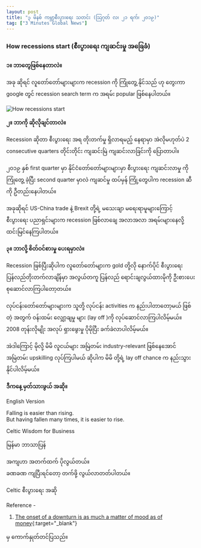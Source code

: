 ```yaml
---
layout: post
title: "၃ မိနစ် ကမ္ဘာ့စီးပွားရေး သတင်း (သြဂုတ် လ၊ ၂၁ ရက်၊ ၂၀၁၉)"
tag: ["3 Minutes Global News"]
---
```


### How recessions start (စီးပွားရေး ကျဆင်းမှု အခြေခံ)

**၁။ ဘာတွေဖြစ်နေတာလဲ။**

အခု ဆိုရင် လူတော်တော်များများက recession  ကို ကြုံတွေ့ နိုင်သည် ဟု တွေးကာ google တွင် recession search term က အရမ်း popular ဖြစ်နေပါတယ်။

<!-- more -->
<img src="http://drive.google.com/uc?export=view&id=1TzLNTuYEIZMtIpDPuhdY_bmcXJkLEPIT" alt="How recessions start">

**၂။ ဘာကို ဆိုလိုချင်တာလဲ။**

Recession ဆိုတာ စီးပွားရေး အရ တိုးတက်မှု ရှိလာရမည့် နေရာမှာ အဲလိုမဟုတ်ပဲ 2   consecutive quarters တိုင်းတိုင်း ကျဆင်းမြဲ ကျဆင်းလာခြင်းကို ပြောတာပါ။

၂၀၁၉ နှစ် first quarter မှာ နိုင်ငံတော်တော်များများမှာ စီးပွားရေး ကျဆင်းလာမှု ကို ကြုံတွေ့ ခဲ့ပြီး second quarter မှာလဲ ကျဆင်မှု ထပ်မှန် ကြုံ့တွေပါက recession ဆီကို ဦတည်းနေပါတယ်။

အခုဆိုရင်  US-China trade နဲ့ Brexit  တို့ရဲ့ မသေးချာ မရေးရာမူများကြောင့် စီးပွားရေး ပညာရှင်းများက recession ဖြစ်လာချေ အလာအလာ အရမ်းများနေလို့ ထင်းမြင်နေကြပါတယ်။

**၃။ ဘာလို့ စိတ်ဝင်စားမှု ပေးရမှာလဲ။**


Recession ဖြစ်ပြီးဆိုပါက လူတော်တော်များက gold တို့လို နောက်ပိုင် စီးပွားရေး ပြန်လည်တိုးတက်လာချိန်မှာ အလွယ်တကူ ပြန်လည် ရောင်းချလွယ်ထားမိုကို ဦးစားပေး စုဆောင်လာကြပါတော့တယ်။

လုပ်ငန်းတော်တော်များများက သူတို့ လုပ်ငန်း activities က နည်းပါတာတော့မယ် ဖြစ်တဲ့ အတွက် ဝန်းထမ်း လျှော့ချမှု များ (lay off )ကို လုပ်ဆောင်လာကြပါလိမ့်မယ်။ 2008 တုန်းလိုမျိုး အလုပ် ရှားဖွေးမှု ပိုမိုပြီး ခက်ခဲလာပါလိမ့်မယ်။

 အဲဒါကြောင့် မိုလို့ မိမိ လူငယ်များ အမြဲတမ်း industry-relevant ဖြစ်နေအောင် အမြဲတမ်း upskilling လုပ်ကြပါမယ် ဆိုပါက မိမိ တို့ရဲ့ lay off chance က နည်းသွားနိုင်ပါလိမ့်မယ်။



**ဒီကနေ့ မှတ်သားဖွယ် အဆို။**

English Version

Falling is easier than rising.<br />
But having fallen many times, it is easier to rise.<br />

Celtic Wisdom for Business

မြန်မာ ဘာသာပြန်

အကျဟာ အတက်ထက် ပိုလွယ်တယ်။<br />
ခဏခဏ ကျပြီးရင်တော့ တက်ဖို့ လွယ်လာတတ်ပါတယ်။<br />

Celtic စီးပွားရေး အဆို

Reference -
1. [The onset of a downturn is as much a matter of mood as of money](https://www.economist.com/finance-and-economics/2019/08/20/the-onset-of-a-downturn-is-as-much-a-matter-of-mood-as-of-money){:target="_blank"}

မှ ကောက်နှုတ်တင်ပြသည်။
